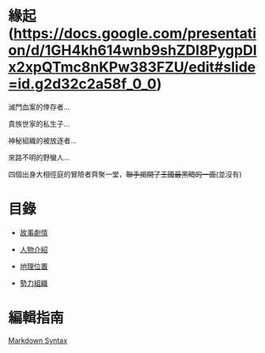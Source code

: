 <!-- TITLE: 首頁 -->
<!-- SUBTITLE: 安安我首頁ㄛ -->

# 緣起(https://docs.google.com/presentation/d/1GH4kh614wnb9shZDl8PygpDIx2xpQTmc8nKPw383FZU/edit#slide=id.g2d32c2a58f_0_0)
滅門血案的倖存者…

貴族世家的私生子…

神秘組織的被放逐者…

來路不明的野蠻人…

四個出身大相徑庭的冒險者齊聚一堂，~~聯手揭開了王國最黑暗的一面~~(並沒有)

# 目錄
- [故事劇情](故事/冒險記錄)

- [人物介紹](角色/列表)

- [地理位置](地理/列表)

- [勢力組織](組織/列表)

# 編輯指南
[Markdown Syntax](https://docs.requarks.io/wiki/user-guide/markdown-syntax)